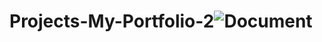 # Projects-My-Portfolio-2![Document](https://user-images.githubusercontent.com/99019595/165098496-3679bcf6-5eec-4971-85cb-2ea55375f12d.png)
